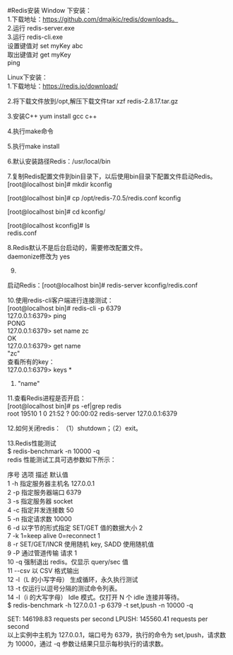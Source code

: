 #Redis安装
Window 下安装：  
1.下载地址：https://github.com/dmajkic/redis/downloads。  
2.运行 redis-server.exe  
3.运行 redis-cli.exe  
设置键值对 set myKey abc  
取出键值对 get myKey  
ping

Linux下安装：  
1.下载地址：https://redis.io/download/  

2.将下载文件放到/opt,解压下载文件tar xzf redis-2.8.17.tar.gz  

3.安装C++ yum install gcc c++  

4.执行make命令  

5.执行make install  

6.默认安装路径Redis：/usr/local/bin  

7.复制Redis配置文件到bin目录下，以后使用bin目录下配置文件启动Redis。  
[root@localhost bin]# mkdir kconfig 

[root@localhost bin]# cp /opt/redis-7.0.5/redis.conf kconfig

[root@localhost bin]# cd kconfig/

[root@localhost kconfig]# ls  
redis.conf  

8.Redis默认不是后台启动的，需要修改配置文件。  
daemonize修改为 yes  

9.
启动Redis：[root@localhost bin]# redis-server kconfig/redis.conf  

10.使用redis-cli客户端进行连接测试：  
[root@localhost bin]# redis-cli -p 6379  
127.0.0.1:6379> ping  
PONG  
127.0.0.1:6379> set name zc  
OK  
127.0.0.1:6379> get name  
"zc"  
查看所有的key：  
127.0.0.1:6379> keys *
1) "name"

11.查看Redis进程是否开启：  
[root@localhost bin]# ps -ef|grep redis  
root      19510      1  0 21:52 ?        00:00:02 redis-server 127.0.0.1:6379  

12.如何关闭redis：
（1）shutdown；（2）exit。  

13.Redis性能测试  
$ redis-benchmark -n 10000  -q  
redis 性能测试工具可选参数如下所示：

序号	选项	描述	默认值  
1	-h	指定服务器主机名	127.0.0.1  
2	-p	指定服务器端口	6379  
3	-s	指定服务器 socket	  
4	-c	指定并发连接数	50  
5	-n	指定请求数	10000  
6	-d	以字节的形式指定 SET/GET 值的数据大小	2  
7	-k	1=keep alive 0=reconnect	1  
8	-r	SET/GET/INCR 使用随机 key, SADD 使用随机值	  
9	-P	通过管道传输 <numreq> 请求	1  
10	-q	强制退出 redis。仅显示 query/sec 值	  
11	--csv	以 CSV 格式输出	  
12	-l（L 的小写字母）	生成循环，永久执行测试	  
13	-t	仅运行以逗号分隔的测试命令列表。	  
14	-I（i 的大写字母）	Idle 模式。仅打开 N 个 idle 连接并等待。  
$ redis-benchmark -h 127.0.0.1 -p 6379 -t set,lpush -n 10000 -q

SET: 146198.83 requests per second
LPUSH: 145560.41 requests per second  
以上实例中主机为 127.0.0.1，端口号为 6379，执行的命令为 set,lpush，请求数为 10000，通过 -q 参数让结果只显示每秒执行的请求数。
